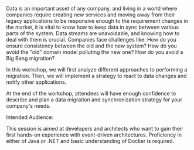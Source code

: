 Data is an important asset of any company, and living in a world where companies require creating new services and moving away from their legacy applications to be responsive enough to the requirement changes in the market, it is vital to know how to keep data in sync between various parts of the system. Data streams are unavoidable, and knowing how to deal with them is crucial. Companies face challenges like: How do you ensure consistency between the old and the new system? How do you avoid the "old" domain model polluting the new one? How do you avoid a Big Bang migration?


 In this workshop, we will first analyze different approaches to performing a migration. Then, we will implement a strategy to react to data changes and notify other applications.


At the end of the workshop, attendees will have enough confidence to describe and plan a data migration and synchronization strategy for your company's needs.


Intended Audience:

This session is aimed at developers and architects who want to gain their first hands-on experience with event-driven architectures. Proficiency in either of Java or .NET and basic understanding of Docker is required.
